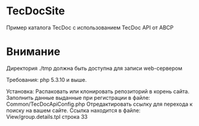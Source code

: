 TecDocSite
==========

Пример каталога TecDoc с использованием TecDoc API от ABCP

Внимание
========
Директория ./tmp должна быть доступна для записи web-сервером

Требования:
php 5.3.10 и выше.

Установка:
Распаковать или клонировать репозиторий в корень сайта.
Заполнить данные выданные при регистрации в файле:
Common/TecDocApiConfig.php
Отредактировать ссылку для перехода к поиску на вашем сайте. Ссылка находится в файле:
View/group.details.tpl строка 33